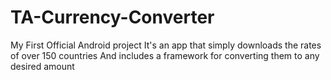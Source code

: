 # TA-Currency-Converter
My First Official Android project
It's an app that simply downloads the rates of over 150 countries
And includes a framework for converting them to any desired amount
